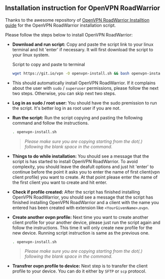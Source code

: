 ## Installation instruction for OpenVPN RoadWarrior

Thanks to the awesome repository of [OpenVPN RoadWarrior Installtion guide](https://github.com/Nyr/openvpn-install) for the OpenVPN RoadWarrior installation script.

Please follow the steps below to install OpenVPN RoadWarrior:

- **Download and run script:** Copy and paste the script link to your linux terminal and hit 'enter' if necessary. It will first download the script to your linux system.

    Script to copy and paste to terminal
    ```bash
    wget https://git.io/vpn -O openvpn-install.sh && bash openvpn-install.sh
    ```
- This should automatically install OpenVPN RoadWarrior. If it complains about the user with `sudo` / `superuser` permissions, please follow the next two steps. Otherwise, you can skip next two steps.

- **Log in as sudo / root user:** You should have the sudo premission to run the script. It's better log in as root user if you are not.

- **Run the script:** Run the script copying and pasting the following command and follow the instructions.

    ```bash
    . openvpn-install.sh
    ```
    
    > *Please make sure you are copying starting from the dot(.) following the blank space in the command.*


- **Things to do while installation:** You should see a message that the script is has started to install OpenVPN RoadWarrior. To avoid complexity, you should leave the deafult options and just hit 'enter' to continue before the point it asks you to enter the name of first client(vpn client profile) you want to create. At that point please enter the name of the first client you want to create and hit enter.

- **Check if profile created:** After the script has finished installing OpenVPN RoadWarrior, you should see a message that the script has finished installing OpenVPN RoadWarrior and a client with the name you entered has been created with extension like `<YourGivenName>`.`ovpn`.

- **Create another ovpn profile:** Next time you want to create another client profile for your another device, please just run the script again and follow the instructions. This time it will only create new profile for the new device. Running script instruction is same as the previous one.

    ```bash
    . openvpn-install.sh
    ```
    > *Please make sure you are copying starting from the dot(.) following the blank space in the command.*
- **Transfrer ovpn profile to device:** Next step is to transfer the client profile to your device. You can do it either by `SFTP` or `scp` protocol.